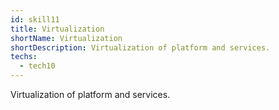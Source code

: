 ```yaml
---
id: skill11
title: Virtualization
shortName: Virtualization
shortDescription: Virtualization of platform and services.
techs:
  - tech10
---
```

Virtualization of platform and services.
